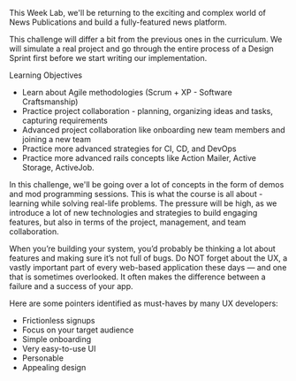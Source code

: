 This Week Lab, we'll be returning to the exciting and complex world of News Publications and build a fully-featured news platform.

This challenge will differ a bit from the previous ones in the curriculum. We will simulate a real project and go through the entire process of a Design Sprint first before we start writing our implementation.

Learning Objectives

- Learn about Agile methodologies (Scrum + XP - Software Craftsmanship)
- Practice project collaboration - planning, organizing ideas and tasks, capturing requirements
- Advanced project collaboration like onboarding new team members and joining a new team
- Practice more advanced strategies for  CI, CD, and DevOps
- Practice more advanced rails concepts like Action Mailer, Active Storage, ActiveJob.

In this challenge, we'll be going over a lot of concepts in the form of demos and mod programming sessions. This is what the course is all about - learning while solving real-life problems. The pressure will be high, as we introduce a lot of new technologies and strategies to build engaging features, but also in terms of the project, management, and team collaboration. 

When you’re building your system, you’d probably be thinking a lot about features and making sure it’s not full of bugs. Do NOT forget about the UX, a vastly important part of every web-based application these days — and one that is sometimes overlooked.  It often makes the difference between a failure and a success of your app.

Here are some pointers identified as must-haves by many UX developers:

- Frictionless signups
- Focus on your target audience
- Simple onboarding
- Very easy-to-use UI
- Personable
- Appealing design